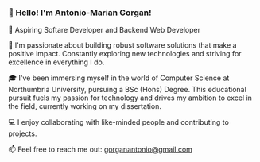 

### 👋 Hello! I'm Antonio-Marian Gorgan!

🚀 Aspiring Softare Developer and Backend Web Developer 

🌱 I'm passionate about building robust software solutions that make a positive impact. Constantly exploring new technologies and striving for excellence in everything I do.

🎓 I've been immersing myself in the world of Computer Science at Northumbria University, pursuing a BSc (Hons) Degree. This educational pursuit fuels my passion for technology and drives my ambition to excel in the field, currently working on my dissertation. 

💻 I enjoy collaborating with like-minded people and contributing to projects.

📫 Feel free to reach me out: gorganantonio@gmail.com 


<!--
**AntonioGoMa/AntonioGoMa** is a ✨ _special_ ✨ repository because its `README.md` (this file) appears on your GitHub profile.

Here are some ideas to get you started:

- 🔭 I’m currently working on ...
- 🌱 I’m currently learning ...
- 👯 I’m looking to collaborate on ...
- 🤔 I’m looking for help with ...
- 💬 Ask me about ...
- 📫 How to reach me: ...
- 😄 Pronouns: ...
- ⚡ Fun fact: ...
-->
